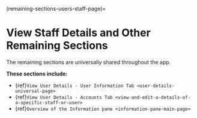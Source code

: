 (remaining-sections-users-staff-page)=
# View Staff Details and Other Remaining Sections


The remaining sections are universally shared throughout the app. 


**These sections include:**

- {ref}`View User Details - User Information Tab <user-details-universal-page>`
- {ref}`View User Details - Accounts Tab <view-and-edit-a-details-of-a-specific-staff-or-user>`
- {ref}`Overview of the Information pane <information-pane-main-page>`
